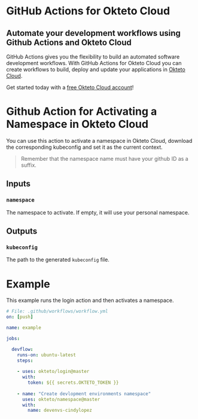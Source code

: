 # GitHub Actions for Okteto Cloud

## Automate your development workflows using Github Actions and Okteto Cloud
GitHub Actions gives you the flexibility to build an automated software development workflows. With GitHub Actions for Okteto Cloud you can create workflows to build, deploy and update your applications in [Okteto Cloud](https://cloud.okteto.com).

Get started today with a [free Okteto Cloud account](https://cloud.okteto.com)!

# Github Action for Activating a Namespace in Okteto Cloud

You can use this action to activate a namespace in Okteto Cloud, download the corresponding kubeconfig and set it as the current context.

> Remember that the namespace name must have your github ID as a suffix.

## Inputs

### `namespace`

The namespace to activate. If empty, it will use your personal namespace.

## Outputs

### `kubeconfig`

The path to the generated `kubeconfig` file.

# Example

This example runs the login action and then activates a namespace.

```yaml
# File: .github/workflows/workflow.yml
on: [push]

name: example

jobs:

  devflow:
    runs-on: ubuntu-latest
    steps:
    
    - uses: okteto/login@master
      with:
        token: ${{ secrets.OKTETO_TOKEN }}
    
    - name: "Create devlopment environments namespace"
      uses: okteto/namespace@master
      with:
        name: devenvs-cindylopez
```

